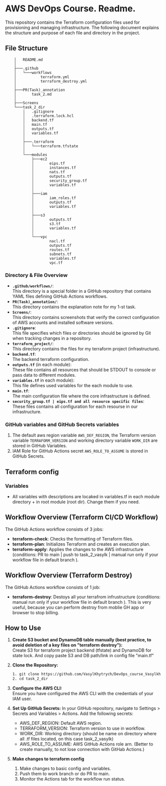 # AWS DevOps Course. Readme.

This repository contains the Terraform configuration files used for provisioning and managing infrastructure. The following document explains the structure and purpose of each file and directory in the project.

## File Structure
```
    │   README.md
    │
    ├───.github
    │   └───workflows
    │           terraform.yml
    │           terraform_destroy.yml
    │
    ├───PR(Task)_annotation
    │       task_2.md
    │
    ├───Screens
    └───task_2_dir
        │   .gitignore
        │   .terraform.lock.hcl
        │   backend.tf
        │   main.tf
        │   outputs.tf
        │   variables.tf
        │
        ├───.terraform
        │   └───terraform.tfstate
        │
        └───modules
            ├───ec2
            │       eips.tf
            │       instances.tf
            │       nats.tf
            │       outputs.tf
            │       security_group.tf
            │       variables.tf
            │
            ├───iam
            │       iam_roles.tf
            │       outputs.tf
            │       variables.tf
            │
            ├───s3
            │       outputs.tf
            │       s3.tf
            │       variables.tf
            │
            └───vpc
                    nacl.tf
                    outputs.tf
                    routes.tf
                    subnets.tf
                    variables.tf
                    vpc.tf
```

### Directory & File Overview

- **```.github/workflows/```**:  
  This directory is a special folder in a GitHub repository that contains YAML files defining GitHub Actions workflows. 
- **```PR(Task)_annotation/```**:  
  This directory contains the explanation note for my 1-st task.
- **```Screens/```**:  
  This directory contains screenshots that verify the correct configuration of AWS accounts and installed software versions.
- **```.gitignore```**:  
  This file specifies which files or directories should be ignored by Git when tracking changes in a repository.
- **```terraform_project/```**:  
  This directory contains the files for my terraform project (infrastructure).
- **```backend.tf```**:  
  The backend terraform configuration.
- **```outputs.tf```** (in each module):  
  These file contains all resources that should be STDOUT to console or pass data to different modules.
- **```variables.tf```** in each module):  
  This file defines used variables for the each module to use.
- **```main.tf```**:  
  The main configuration file where the core infrastructure is defined.
- **```security_group.tf | eips.tf and all resource specific files```**:  
  These files contains all configuration for each resourse in our infrastructure.

### GitHub variables and GitHub Secrets variables
 1. The default aws region variable ```AWS_DEF_REGION```, the Terraform version variable ```TERRAFORM_VERSION``` and working directory variable ```WORK_DIR``` are stored in GitHub Variables.
 2. IAM Role for GitHub Actions secret ```AWS_ROLE_TO_ASSUME``` is stored in GitHub Secrets. 

## Terraform config

### Variables

  - All variables with descriptions are locaked in variables.tf in each module directory + in root module (root dir). Change them if you need.

## Workflow Overview (Terraform CI/CD Workflow)
  The GitHub Actions workflow consists of 3 jobs:
  - **terraform-check**: Checks the formatting of Terraform files.
  - **terraform-plan**: Initializes Terraform and creates an execution plan.
  - **terraform-apply**: Applies the changes to the AWS infrastructure (conditions: PR to main | push to task_2_vasylk | manual run only if your workflow file in default branch ).

## Workflow Overview (Terraform Destroy)
  The GitHub Actions workflow consists of 1 job:
  - **terraform-destroy**: Destoys all your terrafrom infrustructure (conditions: manual run only if your workflow file in default branch ). This is very useful, because you can perform destroy from moblie GH app or browser to stop billing.

## How to Use

1. **Create S3 bucket and DynamoDB table manually (best practice, to avoid deletion of a key files on "terraform destroy"):**  
   Create S3 for terraform project backend (tfstate) and DynamoDB for state lock. And copy paste S3 and DB path/link in config file "main.tf"
2. **Clone the Repository:**
   ```bash
   1. git clone https://github.com/VasylKhytrych/DevOps_course_Vasylkh_2024.git
   2. cd task_2_dir
   ```
3. **Configure the AWS CLI:**  
   Ensure you have configured the AWS CLI with the credentials of your IAM user.

4. **Set Up GitHub Secrets:** 
   In your GitHub repository, navigate to Settings > Secrets and Variables > Actions. Add the following secrets:
   - AWS_DEF_REGION: Default AWS region.
   - TERRAFORM_VERSION: Terraform version to use in workflow.
   - WORK_DIR: Working directory (should be name on directory where all .tf files located, on this case task_2_vasylk)
   - AWS_ROLE_TO_ASSUME: AWS GitHub Actions role arn. (Better to create manually, to not lose connection with GitHab Actions.)

5. **Make changes to terraform config**  
   1. Make changes to basic config and variables.
   2. Push them to work branch or do PR to main.
   3. Monitor the Actions tab for the workflow run status.